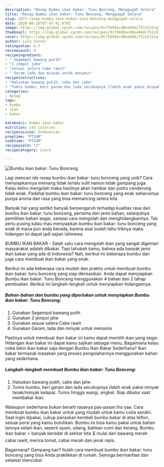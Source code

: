 ```yaml
---
description: "Resep Bumbu ikan bakar: Tunu Bonceng, Menggugah Selera"
title: "Resep Bumbu ikan bakar: Tunu Bonceng, Menggugah Selera"
slug: 2077-resep-bumbu-ikan-bakar-tunu-bonceng-menggugah-selera
date: 2020-06-26T07:47:41.678Z
image: https://img-global.cpcdn.com/recipes/9cf5690acd0ea94d/751x532cq70/bumbu-ikan-bakar-tunu-bonceng-foto-resep-utama.jpg
thumbnail: https://img-global.cpcdn.com/recipes/9cf5690acd0ea94d/751x532cq70/bumbu-ikan-bakar-tunu-bonceng-foto-resep-utama.jpg
cover: https://img-global.cpcdn.com/recipes/9cf5690acd0ea94d/751x532cq70/bumbu-ikan-bakar-tunu-bonceng-foto-resep-utama.jpg
author: Lula Conner
ratingvalue: 4.7
reviewcount: 4
recipeingredient:
- " Segempol bawang putih"
- "2 jempol jahe"
- "sesuai selera Cabe rawit"
- " Garam lada dan minyak untuk menumis"
recipeinstructions:
- "Haluskan bawang putih, cabe dan jahe"
- "Tumis bumbu, beri garam dan lada secukupnya (lebih enak pakai minyak tanak/minyak kelapa). Tumis hingga wangi, angkat. Siap dibalur saat membakar ikan."
categories:
- Resep
tags:
- bumbu
- ikan
- bakar

katakunci: bumbu ikan bakar 
nutrition: 143 calories
recipecuisine: Indonesian
preptime: "PT34M"
cooktime: "PT43M"
recipeyield: "3"
recipecategory: Lunch

---
```



![Bumbu ikan bakar: Tunu Bonceng](https://img-global.cpcdn.com/recipes/9cf5690acd0ea94d/751x532cq70/bumbu-ikan-bakar-tunu-bonceng-foto-resep-utama.jpg)

Lagi mencari ide resep bumbu ikan bakar: tunu bonceng yang unik? Cara menyiapkannya memang tidak terlalu sulit namun tidak gampang juga. Kalau keliru mengolah maka hasilnya akan hambar dan justru cenderung tidak enak. Padahal bumbu ikan bakar: tunu bonceng yang enak seharusnya punya aroma dan rasa yang bisa memancing selera kita.

Banyak hal yang sedikit banyak berpengaruh terhadap kualitas rasa dari bumbu ikan bakar: tunu bonceng, pertama dari jenis bahan, selanjutnya pemilihan bahan segar, sampai cara mengolah dan menghidangkannya. Tak perlu pusing kalau mau menyiapkan bumbu ikan bakar: tunu bonceng yang enak di mana pun anda berada, karena asal sudah tahu triknya maka hidangan ini dapat jadi sajian istimewa.

BUMBU IKAN BAKAR - Salah satu cara mengolah ikan yang sangat digemari masyarakat adalah dibakar. Tapi tahukah kamu, bahwa ada banyak jenis ikan bakar yang ada di Indonesia? Nah, berikut ini beberapa bumbu dan juga cara membuat ikan bakar yang enak.


Berikut ini ada beberapa cara mudah dan praktis untuk membuat bumbu ikan bakar: tunu bonceng yang siap dikreasikan. Anda dapat menyiapkan Bumbu ikan bakar: Tunu Bonceng menggunakan 4 bahan dan 2 tahap pembuatan. Berikut ini langkah-langkah untuk menyiapkan hidangannya.

<!--inarticleads1-->

##### Bahan-bahan dan bumbu yang diperlukan untuk menyiapkan Bumbu ikan bakar: Tunu Bonceng:

1. Gunakan  Segempol bawang putih
1. Gunakan 2 jempol jahe
1. Gunakan sesuai selera Cabe rawit
1. Gunakan  Garam, lada dan minyak untuk menumis


Pastinya untuk membuat ikan bakar ini kamu dapat memilih ikan yang segar. Hidangan ikan bakar ini dapat kamu sajikan sebagai menu. Bagaimana kalau coba bikin ikan bakar saja dengan Bumbu Ikan Bakar Sederhana? Ikan bakar termasuk masakan yang proses pengolahannya menggunakan bahan yang sederhana. 

<!--inarticleads2-->

##### Langkah-langkah membuat Bumbu ikan bakar: Tunu Bonceng:

1. Haluskan bawang putih, cabe dan jahe
1. Tumis bumbu, beri garam dan lada secukupnya (lebih enak pakai minyak tanak/minyak kelapa). Tumis hingga wangi, angkat. Siap dibalur saat membakar ikan.


Walaupun sederhana bukan berarti rasanya pas-pasan lho yaa. Cara membuat bumbu ikan bakar untuk yang mudah untuk kamu coba sendiri. Saat ingin dipakai, cukup panaskan kembali bumbu bakar di atas teflon, sesuai porsi yang kamu butuhkan. Bumbu ini bisa kamu pakai untuk bahan lainnya selain ikan, seperti ayam, udang, bahkan cumi dan kerang. Bumbu ikan bakar ⭐ banyak beredar di sekitar kita ⏳ mulai dari bawang merah cabai rawit, merica tomat, cabai merah dan jeruk nipis. 

Bagaimana? Gampang kan? Itulah cara membuat bumbu ikan bakar: tunu bonceng yang bisa Anda praktikkan di rumah. Semoga bermanfaat dan selamat mencoba!
